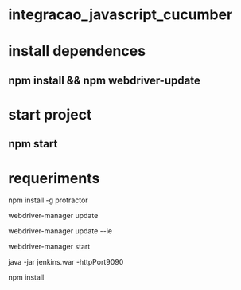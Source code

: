 # integracao_javascript_cucumber

# install dependences

## npm install && npm webdriver-update

# start project

## npm start

# requeriments

npm install -g protractor

webdriver-manager update

webdriver-manager update --ie

webdriver-manager start

java -jar jenkins.war -httpPort9090

npm install
